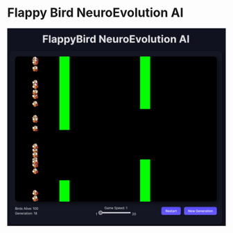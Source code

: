 # Flappy Bird NeuroEvolution AI

![Example Screenshot](https://raw.githubusercontent.com/JohannesKantz/FlappyBird-NeuroEvolution-AI/main/docs/screenshot.png)

